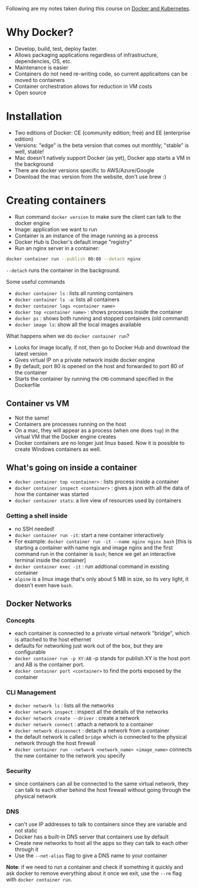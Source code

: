 Following are my notes taken during this course on [Docker and Kubernetes](https://www.udemy.com/course/docker-mastery/). 

# Why Docker?

- Develop, build, test, deploy faster. 
- Allows packaging applications regardless of infrastructure, dependencies, OS, etc. 
- Maintenance is easier 
- Containers do not need re-writing code, so current applicaitons can be moved to containers 
- Container orchestration allows for reduction in VM costs 
- Open source 

# Installation 
- Two editions of Docker: CE (community edition; free) and EE (enterprise edition)
- Versions: "edge" is the beta version that comes out monthly; "stable" is well, stable!
- Mac doesn't natively support Docker (as yet), Docker app starts a VM in the background 
- There are docker versions specific to AWS/Azure/Google
- Download the mac version from the website, don't use brew :) 

# Creating containers 
- Run command `docker version` to make sure the client can talk to the docker engine 
- Image: application we want to run 
- Container is an instance of the image running as a process 
- Docker Hub is Docker's default image "registry"
- Run an nginx server in a container: 
```bash
docker container run --publish 80:80 --detach nginx
```
`--detach` runs the container in the background. 

Some useful commands 
- `docker container ls` : lists all running containers 
- `docker container ls -a`: lists all containers 
- `docker container logs <container name>`
- `docker top <container name>` : shows processes inside the container 
- `docker ps` : shows both running and stopped containers (old command)
- `docker image ls`: show all the local images available

What happens when we do `docker container run`?
- Looks for image locally, if not, then go to Docker Hub and download the latest version
- Gives virtual IP on a private network inside docker engine
- By default, port 80 is opened on the host and forwarded to port 80 of the container 
- Starts the container by running the `CMD` command specified in the Dockerfile

## Container vs VM
- Not the same! 
- Containers are processes running on the host
- On a mac, they will appear as a process (when one does `top`) in the virtual VM that the Docker engine creates 
- Docker containers are no longer just linux based. Now it is possible to create Windows containers as well. 

## What's going on inside a container

- `docker container top <container>` : lists process inside a container
- `docker container inspect <container>` : gives a json with all the data of how the container was started
- `docker container stats`: a live view of resources used by containers

### Getting a shell inside

- no SSH needed!
- `docker container run -it`: start a new container interactively
- For example: `docker container run -it --name nginx nginx bash` [this is starting a container with name ngix and image nginx and the first command run in the container is `bash`; hence we get an interactive terminal inside the container]
- `docker container exec -it` : run addtional command in existing container
- `alpine` is a linux image that's only about 5 MB in size, so its very light, it doesn't even have `bash`. 

## Docker Networks

### Concepts

- each container is connected to a private virtual network "bridge", which is attached to the host ethernet
- defaults for networking just work out of the box, but they are configurable
- `docker container run -p XY:AB` -p stands for publish.XY is the host port and AB is the container port.
- `docker container port <container>` to find the ports exposed by the container

### CLI Management

- `docker network ls` : lists all the networks 
- `docker network inspect` : inspect all the details of the networks 
- `docker network create --driver` : create a network
- `docker network connect` : attach a network to a container
- `docker network disconnect` : detach a network from a container
- the default network is called `bridge` which is connected to the physical network through the host firewall
- `docker container run --network <network_name> <image_name>` connects the new container to the network you specify

### Security
- since containers can all be connected to the same virtual network, they can talk to each other behind the host firewall without going through the physical network

### DNS
- can't use IP addresses to talk to containers since they are variable and not static
- Docker has a built-in DNS server that containers use by default
- Create new networks to host all the apps so they can talk to each other through it
- Use the `--net-alias` flag to give a DNS name to your container

**Note**: if we need to run a container and check if something it quickly and ask docker to remove everything about it once we exit, use the `--rm` flag with `docker container run`. 